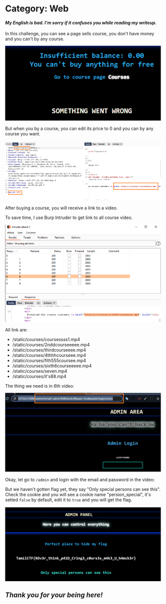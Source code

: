 # Category: Web 
#### _My English is bad. I'm sorry if it confuses you while reading my writeup._

In this challenge, you can see a page sells course, you don't have money and you can't by any course.

![](img1.png)

But when you by a course, you can edit its price to 0 and you can by any course you want.

![](img2.png)

After buying a course, you will receive a link to a video.

To save time, I use Burp Intruder to get link to all course video.

![](img5.png)

All link are:
- /static/courses/coursessss1.mp4
- /static/courses/2nddcourseeeee.mp4
- /static/courses/thirdcourseeee.mp4
- /static/courses/4thhhcourseee.mp4
- /static/courses/fith555coursee.mp4 
- /static/courses/sixth6courseeeee.mp4
- /static/courses/seven.mp4
- /static/courses/it's88.mp4

The thing we need is in 6th video:

![](img3.png)

Okay, let go to `/admin` and login with the email and password in the video:

But we haven't gotten flag yet, they say "Only special persons can see this". Check the cookie and you will see a cookie name "persion_special", it's setted `false` by default, edit it to `true` and you will get the flag.

![](img4.png)

## _Thank you for your being here!_
